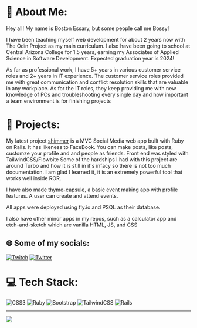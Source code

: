 # 💫 About Me:
Hey all! My name is Boston Essary, but some people call me Bossy!

I have been teaching myself web development for about 2 years now with The Odin Project as my main curriculum.
I also have been going to school at Central Arizona College for 1.5 years, earning my Associates of Applied Science in Software Development. Expected graduation year is 2024!

As far as professional work, I have 5+ years in various customer service roles and 2+ years in IT experience. The customer service roles provided me with great
communication and conflict resolution skills that are valuable in any workplace. As for the IT roles, they keep providing me with new knowledge of PCs and troubleshooting
every single day and how important a team environment is for finishing projects

# 💫 Projects:
My latest project [shimmer](https://shimmer.fly.dev) is a MVC Social Media web app built with Ruby on Rails. It has likeness to FaceBook. You can
make posts, like posts, customze your profile and and people as friends. Front end was styled with TailwindCSS/Flowbite
Some of the hardships I had with this project are around Turbo and how it is still in it's infacy so there is not too much documentation. I am glad I learned it,
it is an extremely powerful tool that works well inside ROR.

I have also made [thyme-capsule](https://thyme-capsule.fly.dev/), a basic event making app with profile features. A user can create and attend events.

All apps were deployed using fly.io and PSQL as their database.

I also have other minor apps in my repos, such as a calculator app and etch-and-sketch which are vanilla HTML, JS, and CSS

## 🌐 Some of my socials:
[![Twitch](https://img.shields.io/badge/Twitch-%239146FF.svg?logo=Twitch&logoColor=white)](https://twitch.tv/ILikeBooTea) [![Twitter](https://img.shields.io/badge/Twitter-%231DA1F2.svg?logo=Twitter&logoColor=white)](https://twitter.com/MySoxAreNotRed) 

# 💻 Tech Stack:
 ![CSS3](https://img.shields.io/badge/css3-%231572B6.svg?style=for-the-badge&logo=css3&logoColor=white) ![Ruby](https://img.shields.io/badge/ruby-%23CC342D.svg?style=for-the-badge&logo=ruby&logoColor=white) ![Bootstrap](https://img.shields.io/badge/bootstrap-%23563D7C.svg?style=for-the-badge&logo=bootstrap&logoColor=white) ![TailwindCSS](https://img.shields.io/badge/tailwindcss-%2338B2AC.svg?style=for-the-badge&logo=tailwind-css&logoColor=white) ![Rails](https://img.shields.io/badge/rails-%23CC0000.svg?style=for-the-badge&logo=ruby-on-rails&logoColor=white)

---
[![](https://visitcount.itsvg.in/api?id=BostonEssary&icon=7&color=1)](https://visitcount.itsvg.in)


